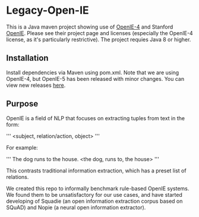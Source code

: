 # Legacy-Open-IE

This is a Java maven project showing use of [OpenIE-4](https://github.com/allenai/openie-standalone) and Stanford [OpenIE](https://nlp.stanford.edu/software/openie.html). Please see their project page and licenses (especially the OpenIE-4 license, as it's particularly restrictive). The project requies Java 8 or higher. 

## Installation

Install dependencies via Maven using pom.xml. Note that we are using OpenIE-4, but OpenIE-5 has been released with minor changes. You can view new releases [here](https://search.maven.org/#search%7Cga%7C1%7Copenie).

## Purpose

OpenIE is a field of NLP that focuses on extracting tuples from text in the form:

'''
<subject, relation/action, object>
'''

For example:

'''
The dog runs to the house.
<the dog, runs to, the house>
'''

This contrasts traditional information extraction, which has a preset list of relations. 

We created this repo to informally benchmark rule-based OpenIE systems. We found them to be unsatisfactory for our use cases, and have started developing of Squadie (an open information extraction corpus based on SQuAD) and Nopie (a neural open information extractor).
